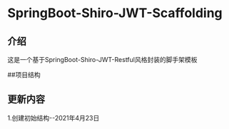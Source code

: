 # SpringBoot-Shiro-JWT-Scaffolding

## 介绍
这是一个基于SpringBoot-Shiro-JWT-Restful风格封装的脚手架模板

##项目结构



## 更新内容
1.创建初始结构--2021年4月23日
